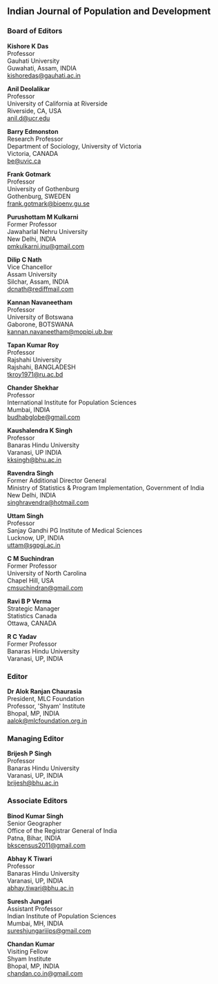 ## Indian Journal of Population and Development ##
### Board of Editors ###

**Kishore K Das** <br>
Professor <br>
Gauhati University <br>
Guwahati, Assam, INDIA <br>
kishoredas@gauhati.ac.in

**Anil Deolalikar** <br>
Professor <br> 
University of California at Riverside <br>
Riverside, CA, USA <br>
anil.d@ucr.edu

**Barry Edmonston** <br>
Research Professor <br>
Department of Sociology, University of Victoria <br>
Victoria, CANADA <br>
be@uvic.ca

**Frank Gotmark** <br>
Professor <br>
University of Gothenburg <br>
Gothenburg, SWEDEN <br>
frank.gotmark@bioenv.gu.se

**Purushottam M Kulkarni** <br>
Former Professor <br>
Jawaharlal Nehru University <br>
New Delhi, INDIA<br>
pmkulkarni.jnu@gmail.com

**Dilip C Nath** <br>
Vice Chancellor <br>
Assam University <br>
Silchar, Assam, INDIA<br>
dcnath@rediffmail.com

**Kannan Navaneetham** <br>
Professor <br>
University of Botswana <br>
Gaborone, BOTSWANA <br>
kannan.navaneetham@mopipi.ub.bw

**Tapan Kumar Roy** <br>
Professor <br>
Rajshahi University <br>
Rajshahi, BANGLADESH <br>
tkroy1971@ru.ac.bd

**Chander Shekhar** <br>
Professor <br>
International Institute for Population Sciences <br>
Mumbai, INDIA<br>
budhabglobe@gmail.com

**Kaushalendra K Singh** <br>
Professor <br>
Banaras Hindu University <br>
Varanasi, UP INDIA <br>
kksingh@bhu.ac.in 

**Ravendra Singh** <br>
Former Additional Director General <br> 
Ministry of Statistics & Program Implementation, Government of India <br>
New Delhi, INDIA<br>
singhravendra@hotmail.com

**Uttam Singh** <br>
Professor <br>
Sanjay Gandhi PG Institute of Medical Sciences <br>
Lucknow, UP, INDIA <br> 
uttam@sgpgi.ac.in
 
**C M Suchindran** <br>
Former Professor <br>
University of North Carolina <br>
Chapel Hill, USA<br>
cmsuchindran@gmail.com

**Ravi B P Verma** <br>
Strategic Manager <br>
Statistics Canada <br>
Ottawa, CANADA 

**R C Yadav** <br>
Former Professor <br>
Banaras Hindu University <br>
Varanasi, UP, INDIA


### Editor ###
**Dr Alok Ranjan Chaurasia** <br>
President, MLC Foundation <br>
Professor, 'Shyam' Institute <br>
Bhopal, MP, INDIA <br>
aalok@mlcfoundation.org.in

### Managing Editor ###
**Brijesh P Singh** <br>
Professor <br>
Banaras Hindu University <br>
Varanasi, UP, INDIA <br>
brijesh@bhu.ac.in

### Associate Editors ###

**Binod Kumar Singh** <br>
Senior Geographer <br>
Office of the Registrar General of India <br>
Patna, Bihar, INDIA<br>
bkscensus2011@gmail.com

**Abhay K Tiwari** <br>
Professor <br>
Banaras Hindu University <br>
Varanasi, UP, INDIA<br>
abhay.tiwari@bhu.ac.in

**Suresh Jungari** <br>
Assistant Professor <br>
Indian Institute of Population Sciences <br>
Mumbai, MH, INDIA<br>
sureshjungariiips@gmail.com

**Chandan Kumar** <br>
Visiting Fellow <br>
Shyam Institute <br>
Bhopal, MP, INDIA<br>
chandan.co.in@gmail.com

